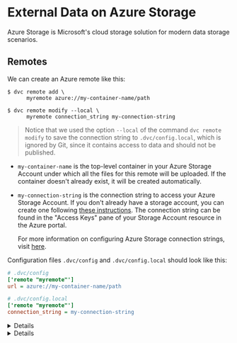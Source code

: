 # External Data on Azure Storage

Azure Storage is Microsoft's cloud storage solution for modern data storage
scenarios.

## Remotes

We can create an Azure remote like this:

```dvc
$ dvc remote add \
      myremote azure://my-container-name/path

$ dvc remote modify --local \
      myremote connection_string my-connection-string
```

> Notice that we used the option `--local` of the command `dvc remote modify` to
> save the connection string to `.dvc/config.local`, which is ignored by Git,
> since it contains access to data and should not be published.

- `my-container-name` is the top-level container in your Azure Storage Account
  under which all the files for this remote will be uploaded. If the container
  doesn't already exist, it will be created automatically.

- `my-connection-string` is the connection string to access your Azure Storage
  Account. If you don't already have a storage account, you can create one
  following
  [these instructions](https://docs.microsoft.com/en-us/azure/storage/common/storage-create-storage-account).
  The connection string can be found in the "Access Keys" pane of your Storage
  Account resource in the Azure portal.

  For more information on configuring Azure Storage connection strings, visit
  [here](https://docs.microsoft.com/en-us/azure/storage/common/storage-configure-connection-string).

Configuration files `.dvc/config` and `.dvc/config.local` should look like this:

```ini
# .dvc/config
['remote "myremote"']
url = azure://my-container-name/path
```

```ini
# .dvc/config.local
['remote "myremote"']
connection_string = my-connection-string
```

<details>

### Configure Azure remotes via environment variables

The Azure Blob Storage remote can also be configured entirely via environment
variables:

```dvc
$ export AZURE_STORAGE_CONNECTION_STRING="my-connection-string"
$ export AZURE_STORAGE_CONTAINER_NAME="my-container-name"
$ dvc remote add myremote "azure://"
```

</details>

<details>

### Use Azure as a DVC Storage

To use Azure as a DVC storage we should create a _default_ remote with the
option `-d, --default`, like this:

```dvc
$ dvc remote add --default \
      myremote azure://my-container-name/path
Setting 'myremote' as a default remote.

$ dvc remote modify --local \
      myremote connection_string my-connection-string
```

Configuration files `.dvc/config` and `.dvc/config.local` should look like this:

```ini
# .dvc/config
['remote "myremote"']
url = azure://my-container-name/path
[core]
remote = myremote
```

```ini
# .dvc/config.local
['remote "myremote"']
connection_string = my-connection-string
```

</details>
